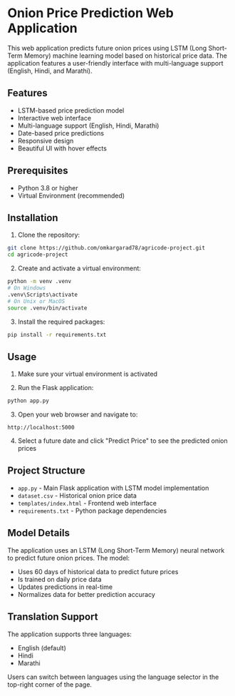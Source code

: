 # Onion Price Prediction Web Application

This web application predicts future onion prices using LSTM (Long Short-Term Memory) machine learning model based on historical price data. The application features a user-friendly interface with multi-language support (English, Hindi, and Marathi).

## Features

- LSTM-based price prediction model
- Interactive web interface
- Multi-language support (English, Hindi, Marathi)
- Date-based price predictions
- Responsive design
- Beautiful UI with hover effects

## Prerequisites

- Python 3.8 or higher
- Virtual Environment (recommended)

## Installation

1. Clone the repository:

```bash
git clone https://github.com/omkargarad78/agricode-project.git
cd agricode-project
```

2. Create and activate a virtual environment:

```bash
python -m venv .venv
# On Windows
.venv\Scripts\activate
# On Unix or MacOS
source .venv/bin/activate
```

3. Install the required packages:

```bash
pip install -r requirements.txt
```

## Usage

1. Make sure your virtual environment is activated

2. Run the Flask application:

```bash
python app.py
```

3. Open your web browser and navigate to:

```
http://localhost:5000
```

4. Select a future date and click "Predict Price" to see the predicted onion prices

## Project Structure

- `app.py` - Main Flask application with LSTM model implementation
- `dataset.csv` - Historical onion price data
- `templates/index.html` - Frontend web interface
- `requirements.txt` - Python package dependencies

## Model Details

The application uses an LSTM (Long Short-Term Memory) neural network to predict future onion prices. The model:

- Uses 60 days of historical data to predict future prices
- Is trained on daily price data
- Updates predictions in real-time
- Normalizes data for better prediction accuracy

## Translation Support

The application supports three languages:

- English (default)
- Hindi
- Marathi

Users can switch between languages using the language selector in the top-right corner of the page.
